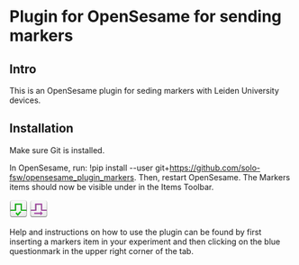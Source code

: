 # Plugin for OpenSesame for sending markers
## Intro
This is an OpenSesame plugin for seding markers with Leiden University devices. 

## Installation
Make sure Git is installed.

In OpenSesame, run: 
!pip install --user git+https://github.com/solo-fsw/opensesame_plugin_markers. Then, restart OpenSesame. The Markers items should now be visible under in the Items Toolbar.

![markers_init](/opensesame_plugins/markers_init/markers_init_large.png)
![markers_send](/opensesame_plugins/markers_send/markers_send_large.png)

Help and instructions on how to use the plugin can be found by first inserting a markers item in your experiment and then clicking on the blue questionmark in the upper right corner of the tab.


